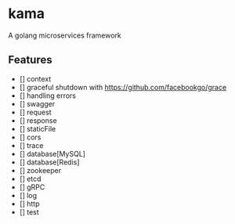 # kama
A golang microservices framework

## Features

- [] context
- [] graceful shutdown with https://github.com/facebookgo/grace
- [] handling errors
- [] swagger
- [] request
- [] response
- [] staticFile
- [] cors
- [] trace
- [] database[MySQL]
- [] database[Redis]
- [] zookeeper
- [] etcd
- [] gRPC
- [] log
- [] http
- [] test